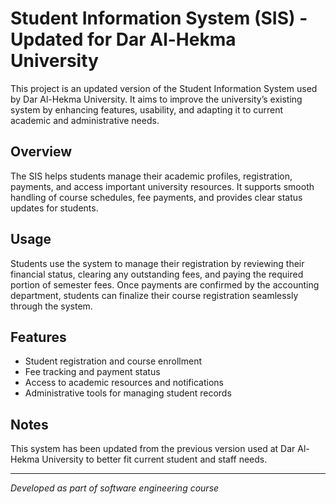 # Student Information System (SIS) - Updated for Dar Al-Hekma University

This project is an updated version of the Student Information System used by Dar Al-Hekma University. It aims to improve the university’s existing system by enhancing features, usability, and adapting it to current academic and administrative needs.

## Overview

The SIS helps students manage their academic profiles, registration, payments, and access important university resources. It supports smooth handling of course schedules, fee payments, and provides clear status updates for students.

## Usage

Students use the system to manage their registration by reviewing their financial status, clearing any outstanding fees, and paying the required portion of semester fees. Once payments are confirmed by the accounting department, students can finalize their course registration seamlessly through the system.

## Features

- Student registration and course enrollment
- Fee tracking and payment status
- Access to academic resources and notifications
- Administrative tools for managing student records

## Notes

This system has been updated from the previous version used at Dar Al-Hekma University to better fit current student and staff needs.

---

*Developed as part of software engineering course*
